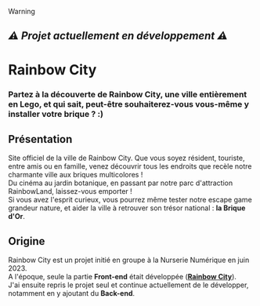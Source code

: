 > [!WARNING]
> ## ***⚠️ Projet actuellement en développement ⚠️***

# Rainbow City

### Partez à la découverte de Rainbow City, **une ville entièrement en Lego**, et qui sait, peut-être souhaiterez-vous vous-même y installer votre brique ? :)

## Présentation
Site officiel de la ville de Rainbow City.
Que vous soyez résident, touriste, entre amis ou en famille, venez découvrir tous les endroits que recèle notre charmante ville aux briques multicolores !  
Du cinéma au jardin botanique, en passant par notre parc d'attraction RainbowLand, laissez-vous emporter !  
Si vous avez l'esprit curieux, vous pourrez même tester notre escape game grandeur nature, et aider la ville à retrouver son trésor national : **la Brique d'Or**.  

## Origine
Rainbow City est un projet initié en groupe à la Nurserie Numérique en juin 2023.  
A l'époque, seule la partie **Front-end** était développée (**[Rainbow City](https://morgan-b3.github.io/rainbow-city/)**).  
J'ai ensuite repris le projet seul et continue actuellement de le développer, notamment en y ajoutant du **Back-end**.
